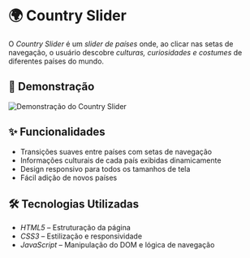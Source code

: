 # 🌍 Country Slider

O *Country Slider* é um *slider de países* onde, ao clicar nas setas de navegação, o usuário descobre *culturas, curiosidades e costumes* de diferentes países do mundo.

## 📸 Demonstração


![Demonstração do Country Slider](https://github.com/SayuriNakashima/country-slider/raw/main/imagens/demonstracao.png)

## ✨ Funcionalidades

- Transições suaves entre países com setas de navegação
- Informações culturais de cada país exibidas dinamicamente
- Design responsivo para todos os tamanhos de tela
- Fácil adição de novos países

## 🛠️ Tecnologias Utilizadas

- *HTML5* – Estruturação da página
- *CSS3* – Estilização e responsividade
- *JavaScript* – Manipulação do DOM e lógica de navegação


